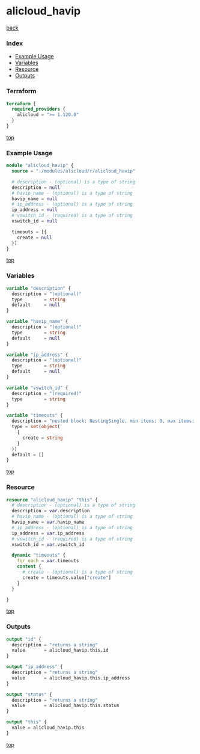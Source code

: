 # alicloud_havip

[back](../alicloud.md)

### Index

- [Example Usage](#example-usage)
- [Variables](#variables)
- [Resource](#resource)
- [Outputs](#outputs)

### Terraform

```terraform
terraform {
  required_providers {
    alicloud = ">= 1.120.0"
  }
}
```

[top](#index)

### Example Usage

```terraform
module "alicloud_havip" {
  source = "./modules/alicloud/r/alicloud_havip"

  # description - (optional) is a type of string
  description = null
  # havip_name - (optional) is a type of string
  havip_name = null
  # ip_address - (optional) is a type of string
  ip_address = null
  # vswitch_id - (required) is a type of string
  vswitch_id = null

  timeouts = [{
    create = null
  }]
}
```

[top](#index)

### Variables

```terraform
variable "description" {
  description = "(optional)"
  type        = string
  default     = null
}

variable "havip_name" {
  description = "(optional)"
  type        = string
  default     = null
}

variable "ip_address" {
  description = "(optional)"
  type        = string
  default     = null
}

variable "vswitch_id" {
  description = "(required)"
  type        = string
}

variable "timeouts" {
  description = "nested block: NestingSingle, min items: 0, max items: 0"
  type = set(object(
    {
      create = string
    }
  ))
  default = []
}
```

[top](#index)

### Resource

```terraform
resource "alicloud_havip" "this" {
  # description - (optional) is a type of string
  description = var.description
  # havip_name - (optional) is a type of string
  havip_name = var.havip_name
  # ip_address - (optional) is a type of string
  ip_address = var.ip_address
  # vswitch_id - (required) is a type of string
  vswitch_id = var.vswitch_id

  dynamic "timeouts" {
    for_each = var.timeouts
    content {
      # create - (optional) is a type of string
      create = timeouts.value["create"]
    }
  }

}
```

[top](#index)

### Outputs

```terraform
output "id" {
  description = "returns a string"
  value       = alicloud_havip.this.id
}

output "ip_address" {
  description = "returns a string"
  value       = alicloud_havip.this.ip_address
}

output "status" {
  description = "returns a string"
  value       = alicloud_havip.this.status
}

output "this" {
  value = alicloud_havip.this
}
```

[top](#index)